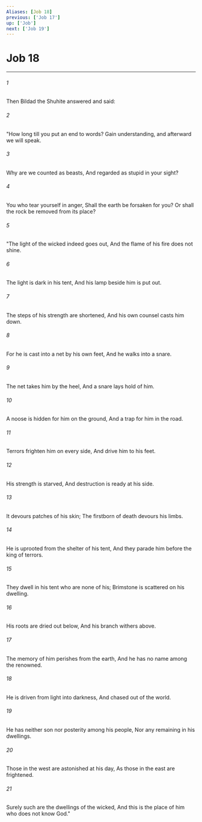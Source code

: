 ```yaml
---
Aliases: [Job 18]
previous: ['Job 17']
up: ['Job']
next: ['Job 19']
---
```

# Job 18

***


###### 1 
Then Bildad the Shuhite answered and said: 

###### 2 
"How long till you put an end to words? Gain understanding, and afterward we will speak. 

###### 3 
Why are we counted as beasts, And regarded as stupid in your sight? 

###### 4 
You who tear yourself in anger, Shall the earth be forsaken for you? Or shall the rock be removed from its place? 

###### 5 
"The light of the wicked indeed goes out, And the flame of his fire does not shine. 

###### 6 
The light is dark in his tent, And his lamp beside him is put out. 

###### 7 
The steps of his strength are shortened, And his own counsel casts him down. 

###### 8 
For he is cast into a net by his own feet, And he walks into a snare. 

###### 9 
The net takes him by the heel, And a snare lays hold of him. 

###### 10 
A noose is hidden for him on the ground, And a trap for him in the road. 

###### 11 
Terrors frighten him on every side, And drive him to his feet. 

###### 12 
His strength is starved, And destruction is ready at his side. 

###### 13 
It devours patches of his skin; The firstborn of death devours his limbs. 

###### 14 
He is uprooted from the shelter of his tent, And they parade him before the king of terrors. 

###### 15 
They dwell in his tent who are none of his; Brimstone is scattered on his dwelling. 

###### 16 
His roots are dried out below, And his branch withers above. 

###### 17 
The memory of him perishes from the earth, And he has no name among the renowned. 

###### 18 
He is driven from light into darkness, And chased out of the world. 

###### 19 
He has neither son nor posterity among his people, Nor any remaining in his dwellings. 

###### 20 
Those in the west are astonished at his day, As those in the east are frightened. 

###### 21 
Surely such are the dwellings of the wicked, And this is the place of him who does not know God."
